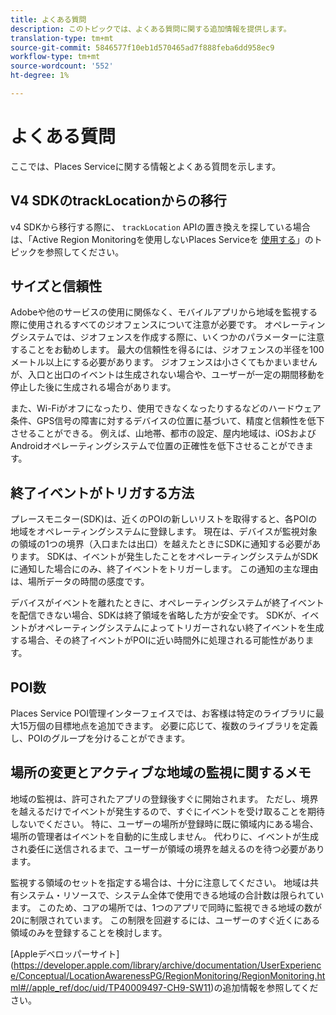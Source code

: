 ```yaml
---
title: よくある質問
description: このトピックでは、よくある質問に関する追加情報を提供します。
translation-type: tm+mt
source-git-commit: 5846577f10eb1d570465ad7f888feba6dd958ec9
workflow-type: tm+mt
source-wordcount: '552'
ht-degree: 1%

---
```



# よくある質問

ここでは、Places Serviceに関する情報とよくある質問を示します。

## V4 SDKのtrackLocationからの移行

v4 SDKから移行する際に、 `trackLocation` APIの置き換えを探している場合は、「Active Region Monitoringを使用しないPlaces Serviceを [使用する](use-places-without-active-monitoring.md)」のトピックを参照してください。

## サイズと信頼性

Adobeや他のサービスの使用に関係なく、モバイルアプリから地域を監視する際に使用されるすべてのジオフェンスについて注意が必要です。 オペレーティングシステムでは、ジオフェンスを作成する際に、いくつかのパラメーターに注意することをお勧めします。 最大の信頼性を得るには、ジオフェンスの半径を100メートル以上にする必要があります。 ジオフェンスは小さくてもかまいませんが、入口と出口のイベントは生成されない場合や、ユーザーが一定の期間移動を停止した後に生成される場合があります。

また、Wi-Fiがオフになったり、使用できなくなったりするなどのハードウェア条件、GPS信号の障害に対するデバイスの位置に基づいて、精度と信頼性を低下させることができる。 例えば、山地帯、都市の設定、屋内地域は、iOSおよびAndroidオペレーティングシステムで位置の正確性を低下させることができます。

## 終了イベントがトリガする方法

プレースモニター(SDK)は、近くのPOIの新しいリストを取得すると、各POIの地域をオペレーティングシステムに登録します。 現在は、デバイスが監視対象の領域の1つの境界（入口または出口）を越えたときにSDKに通知する必要があります。 SDKは、イベントが発生したことをオペレーティングシステムがSDKに通知した場合にのみ、終了イベントをトリガーします。 この通知の主な理由は、場所データの時間の感度です。

デバイスがイベントを離れたときに、オペレーティングシステムが終了イベントを配信できない場合、SDKは終了領域を省略した方が安全です。 SDKが、イベントがオペレーティングシステムによってトリガーされない終了イベントを生成する場合、その終了イベントがPOIに近い時間外に処理される可能性があります。

## POI数

Places Service POI管理インターフェイスでは、お客様は特定のライブラリに最大15万個の目標地点を追加できます。 必要に応じて、複数のライブラリを定義し、POIのグループを分けることができます。

## 場所の変更とアクティブな地域の監視に関するメモ

地域の監視は、許可されたアプリの登録後すぐに開始されます。 ただし、境界を越えるだけでイベントが発生するので、すぐにイベントを受け取ることを期待しないでください。 特に、ユーザーの場所が登録時に既に領域内にある場合、場所の管理者はイベントを自動的に生成しません。 代わりに、イベントが生成され委任に送信されるまで、ユーザーが領域の境界を越えるのを待つ必要があります。

監視する領域のセットを指定する場合は、十分に注意してください。 地域は共有システム・リソースで、システム全体で使用できる地域の合計数は限られています。 このため、コアの場所では、1つのアプリで同時に監視できる地域の数が20に制限されています。 この制限を回避するには、ユーザーのすぐ近くにある領域のみを登録することを検討します。

[Appleデベロッパーサイト] (https://developer.apple.com/library/archive/documentation/UserExperience/Conceptual/LocationAwarenessPG/RegionMonitoring/RegionMonitoring.html#//apple_ref/doc/uid/TP40009497-CH9-SW11)の追加情報を参照してください。

